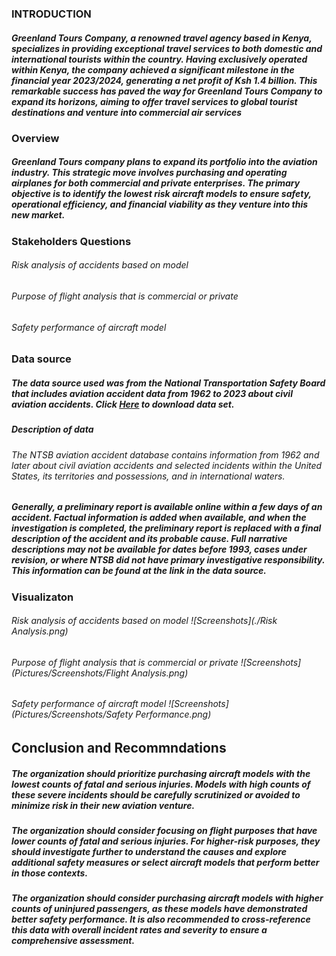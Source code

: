 ### INTRODUCTION

##### Greenland Tours Company, a renowned travel agency based in Kenya, specializes in providing exceptional travel services to both domestic and international tourists within the country. Having exclusively operated within Kenya, the company achieved a significant milestone in the financial year 2023/2024, generating a net profit of Ksh 1.4 billion. This remarkable success has paved the way for Greenland Tours Company to expand its horizons, aiming to offer travel services to global tourist destinations and venture into commercial air services

### Overview

##### Greenland Tours company plans to expand its portfolio into the aviation industry. This strategic move involves purchasing and operating airplanes for both commercial and private enterprises. The primary objective is to identify the lowest risk aircraft models to ensure safety, operational efficiency, and financial viability as they venture into this new market.

### Stakeholders Questions

######   Risk analysis of accidents based on model
######   Purpose of flight analysis that is commercial or private
######   Safety performance of aircraft model

### Data source

##### The data source used was from the National Transportation Safety Board that includes aviation accident data from 1962 to 2023 about civil aviation accidents. Click [Here](https://www.kaggle.com/datasets/khsamaha/aviation-accident-database-synopses) to download data set.

##### Description of data

###### The NTSB aviation accident database contains information from 1962 and later about civil aviation accidents and selected incidents within the United States, its territories and possessions, and in international waters.
##### Generally, a preliminary report is available online within a few days of an accident. Factual information is added when available, and when the investigation is completed, the preliminary report is replaced with a final description of the accident and its probable cause. Full narrative descriptions may not be available for dates before 1993, cases under revision, or where NTSB did not have primary investigative responsibility. This information can be found at the link in the data source.

### Visualizaton 

######   Risk analysis of accidents based on model ![Screenshots](./Risk Analysis.png)

######   Purpose of flight analysis that is commercial or private ![Screenshots](Pictures/Screenshots/Flight Analysis.png)

######   Safety performance of aircraft model ![Screenshots](Pictures/Screenshots/Safety Performance.png)

## Conclusion and Recommndations

#####  The organization should prioritize purchasing aircraft models with the lowest counts of fatal and serious injuries. Models with high counts of these severe incidents should be carefully scrutinized or avoided to minimize risk in their new aviation venture.

##### The organization should consider focusing on flight purposes that have lower counts of fatal and serious injuries. For higher-risk purposes, they should investigate further to understand the causes and explore additional safety measures or select aircraft models that perform better in those contexts.

##### The organization should consider purchasing aircraft models with higher counts of uninjured passengers, as these models have demonstrated better safety performance. It is also recommended to cross-reference this data with overall incident rates and severity to ensure a comprehensive assessment.

